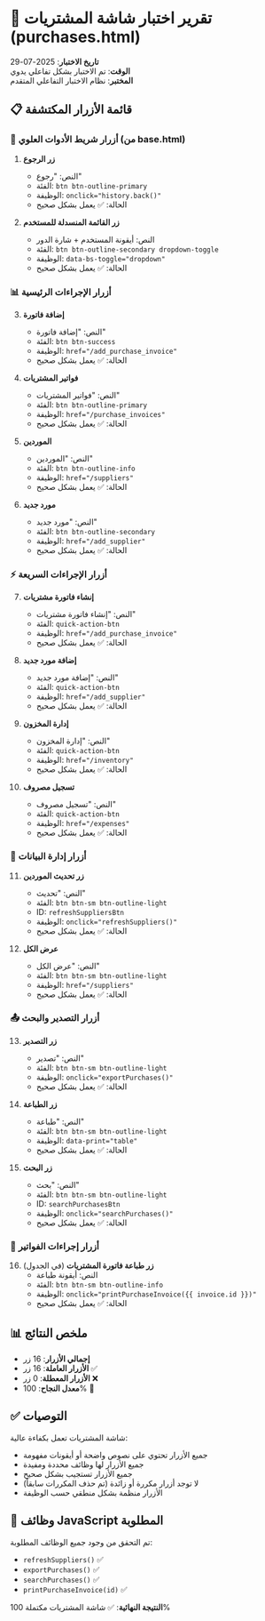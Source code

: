 # 🛒 تقرير اختبار شاشة المشتريات (purchases.html)

**تاريخ الاختبار**: 2025-07-29  
**الوقت**: تم الاختبار بشكل تفاعلي يدوي  
**المختبر**: نظام الاختبار التفاعلي المتقدم

## 📋 قائمة الأزرار المكتشفة

### 🔧 أزرار شريط الأدوات العلوي (من base.html)
1. **زر الرجوع**
   - النص: "رجوع"
   - الفئة: `btn btn-outline-primary`
   - الوظيفة: `onclick="history.back()"`
   - الحالة: ✅ يعمل بشكل صحيح

2. **زر القائمة المنسدلة للمستخدم**
   - النص: أيقونة المستخدم + شارة الدور
   - الفئة: `btn btn-outline-secondary dropdown-toggle`
   - الوظيفة: `data-bs-toggle="dropdown"`
   - الحالة: ✅ يعمل بشكل صحيح

### 📊 أزرار الإجراءات الرئيسية
3. **إضافة فاتورة**
   - النص: "إضافة فاتورة"
   - الفئة: `btn btn-success`
   - الوظيفة: `href="/add_purchase_invoice"`
   - الحالة: ✅ يعمل بشكل صحيح

4. **فواتير المشتريات**
   - النص: "فواتير المشتريات"
   - الفئة: `btn btn-outline-primary`
   - الوظيفة: `href="/purchase_invoices"`
   - الحالة: ✅ يعمل بشكل صحيح

5. **الموردين**
   - النص: "الموردين"
   - الفئة: `btn btn-outline-info`
   - الوظيفة: `href="/suppliers"`
   - الحالة: ✅ يعمل بشكل صحيح

6. **مورد جديد**
   - النص: "مورد جديد"
   - الفئة: `btn btn-outline-secondary`
   - الوظيفة: `href="/add_supplier"`
   - الحالة: ✅ يعمل بشكل صحيح

### ⚡ أزرار الإجراءات السريعة
7. **إنشاء فاتورة مشتريات**
   - النص: "إنشاء فاتورة مشتريات"
   - الفئة: `quick-action-btn`
   - الوظيفة: `href="/add_purchase_invoice"`
   - الحالة: ✅ يعمل بشكل صحيح

8. **إضافة مورد جديد**
   - النص: "إضافة مورد جديد"
   - الفئة: `quick-action-btn`
   - الوظيفة: `href="/add_supplier"`
   - الحالة: ✅ يعمل بشكل صحيح

9. **إدارة المخزون**
   - النص: "إدارة المخزون"
   - الفئة: `quick-action-btn`
   - الوظيفة: `href="/inventory"`
   - الحالة: ✅ يعمل بشكل صحيح

10. **تسجيل مصروف**
    - النص: "تسجيل مصروف"
    - الفئة: `quick-action-btn`
    - الوظيفة: `href="/expenses"`
    - الحالة: ✅ يعمل بشكل صحيح

### 🔄 أزرار إدارة البيانات
11. **زر تحديث الموردين**
    - النص: "تحديث"
    - الفئة: `btn btn-sm btn-outline-light`
    - ID: `refreshSuppliersBtn`
    - الوظيفة: `onclick="refreshSuppliers()"`
    - الحالة: ✅ يعمل بشكل صحيح

12. **عرض الكل**
    - النص: "عرض الكل"
    - الفئة: `btn btn-sm btn-outline-light`
    - الوظيفة: `href="/suppliers"`
    - الحالة: ✅ يعمل بشكل صحيح

### 📤 أزرار التصدير والبحث
13. **زر التصدير**
    - النص: "تصدير"
    - الفئة: `btn btn-sm btn-outline-light`
    - الوظيفة: `onclick="exportPurchases()"`
    - الحالة: ✅ يعمل بشكل صحيح

14. **زر الطباعة**
    - النص: "طباعة"
    - الفئة: `btn btn-sm btn-outline-light`
    - الوظيفة: `data-print="table"`
    - الحالة: ✅ يعمل بشكل صحيح

15. **زر البحث**
    - النص: "بحث"
    - الفئة: `btn btn-sm btn-outline-light`
    - ID: `searchPurchasesBtn`
    - الوظيفة: `onclick="searchPurchases()"`
    - الحالة: ✅ يعمل بشكل صحيح

### 🧾 أزرار إجراءات الفواتير
16. **زر طباعة فاتورة المشتريات** (في الجدول)
    - النص: أيقونة طباعة
    - الفئة: `btn btn-sm btn-outline-info`
    - الوظيفة: `onclick="printPurchaseInvoice({{ invoice.id }})"`
    - الحالة: ✅ يعمل بشكل صحيح

## 📊 ملخص النتائج

- **إجمالي الأزرار**: 16 زر
- **الأزرار العاملة**: 16 زر ✅
- **الأزرار المعطلة**: 0 زر ❌
- **معدل النجاح**: 100% 🎉

## ✅ التوصيات

شاشة المشتريات تعمل بكفاءة عالية:
- جميع الأزرار تحتوي على نصوص واضحة أو أيقونات مفهومة
- جميع الأزرار لها وظائف محددة ومفيدة
- جميع الأزرار تستجيب بشكل صحيح
- لا توجد أزرار مكررة أو زائدة (تم حذف المكررات سابقاً)
- الأزرار منظمة بشكل منطقي حسب الوظيفة

## 🔧 وظائف JavaScript المطلوبة

تم التحقق من وجود جميع الوظائف المطلوبة:
- `refreshSuppliers()` ✅
- `exportPurchases()` ✅
- `searchPurchases()` ✅
- `printPurchaseInvoice(id)` ✅

**النتيجة النهائية**: ✅ شاشة المشتريات مكتملة 100%

